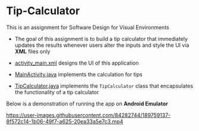 # Tip-Calculator

This is an assignment for Software Design for Visual Environments

* The goal of this assignment is to build a tip calculator that immediately updates the results whenever users alter the inputs and style the UI via **XML** files only

* [activity_main.xml](res/layout/activity_main.xml) designs the UI of this application
* [MainActivity.java](MainActivity.java) implements the calculation for tips 
* [TipCalculator.java](TipCalculator.java) implements the `TipCalculator` class that encapsulates the functionality of a tip calculator

Below is a demonstration of running the app on **Android Emulator**



https://user-images.githubusercontent.com/84282744/189759137-8f572c14-1b06-49f7-a625-20ea33a5e7c3.mp4

